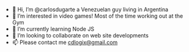 - 👋 Hi, I’m @carlosdugarte a Venezuelan guy living in Argentina
- 👀 I’m interested in video games! Most of the time working out at the Gym
- 🌱 I’m currently learning Node JS
- 💞️ I’m looking to collaborate on web site developments 
- 📫 Please contact me cdlogix@gmail.com

<!---
carlosdugarte/carlosdugarte is a ✨ special ✨ repository because its `README.md` (this file) appears on your GitHub profile.
You can click the Preview link to take a look at your changes.
--->
